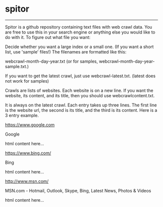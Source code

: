 # spitor
-----------------------------
Spitor is a github repository containing text files with web crawl data.
You are free to use this in your search engine or anything else you would like to do with it.
To figure out what file you want:

Decide whether you want a large index or a small one. (If you want a short list, use 'sample' files!)
The filenames are formatted like this:

webcrawl-month-day-year.txt (or for samples, webcrawl-month-day-year-sample.txt.)

If you want to get the latest crawl, just use webcrawl-latest.txt. (latest does not work for samples)

Crawls are lists of websites. Each website is on a new line. If you want the website, its content, and its title, then you should use
webcrawlcontent.txt.

It is always on the latest crawl. Each entry takes up three lines. The first line is the website url, the second is its title, and the third is its content. 
Here is a 3 entry example.

https://www.google.com

Google

<body>html content here...</body>

https://www.bing.com/

Bing

<body>html content here...</body>

http://www.msn.com/

MSN.com - Hotmail, Outlook, Skype, Bing, Latest News, Photos & Videos

<body>html content here...</body>
